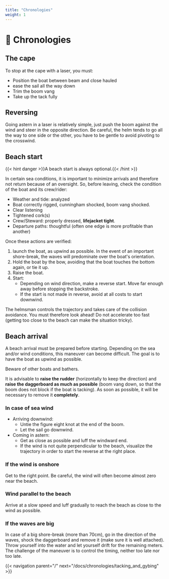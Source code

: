 ```yaml
---
title: "Chronologies"
weight: 1
---
```


# 🔂 Chronologies

## The cape

To stop at the cape with a laser, you must:

* Position the boat between beam and close hauled
* ease the sail all the way down
* Trim the boom vang
* Take up the tack fully

## Reversing

Going astern in a laser is relatively simple, just push the boom against the wind and steer in the opposite direction. Be careful, the helm tends to go all the way to one side or the other, you have to be gentle to avoid pivoting to the crosswind.

## Beach start

{{< hint danger >}}A beach start is always optional.{{< /hint >}}

In certain sea conditions, it is important to minimize arrivals and therefore not return because of an oversight. So, before leaving, check the condition of the boat and its crew/rider:

* Weather and tide: analyzed
* Boat correctly rigged, cunningham shocked, boom vang shocked.
* Clear listening
* Tightened cork(s)
* Crew/Steward: properly dressed, **lifejacket tight**.
* Departure paths: thoughtful (often one edge is more profitable than another)

Once these actions are verified:

1. launch the boat, as upwind as possible. In the event of an important shore-break, the waves will predominate over the boat's orientation.
2. Hold the boat by the bow, avoiding that the boat touches the bottom again, or tie it up.
3. Raise the boat.
4. Start:
    * Depending on wind direction, make a reverse start. Move far enough away before stopping the backstroke.
    * If the start is not made in reverse, avoid at all costs to start downwind.

The helmsman controls the trajectory and takes care of the collision avoidance. You must therefore look ahead!
Do not accelerate too fast (getting too close to the beach can make the situation tricky).

## Beach arrival
A beach arrival must be prepared before starting. Depending on the sea and/or wind conditions, this maneuver can become difficult. The goal is to have the boat as upwind as possible.

Beware of other boats and bathers.

It is advisable to **raise the rudder** (horizontally to keep the direction) and **raise the daggerboard as much as possible** (boom vang down, so that the boom does not block if the boat is tacking). As soon as possible, it will be necessary to remove it **completely**.

### In case of sea wind

* Arriving downwind:
    * Untie the figure eight knot at the end of the boom.
    * Let the sail go downwind.
* Coming in astern:
    * Get as close as possible and luff the windward end.
    * If the wind is not quite perpendicular to the beach, visualize the trajectory in order to start the reverse at the right place.

### If the wind is onshore
Get to the right point.
Be careful, the wind will often become almost zero near the beach.

### Wind parallel to the beach
Arrive at a slow speed and luff gradually to reach the beach as close to the wind as possible.

### If the waves are big
In case of a big shore-break (more than 70cm), go in the direction of the waves, shock the daggerboard and remove it (make sure it is well attached). Throw yourself into the water and let yourself drift for the remaining meters. The challenge of the maneuver is to control the timing, neither too late nor too late.

{{< navigation parent="/" next="/docs/chronologies/tacking_and_gybing" >}}
